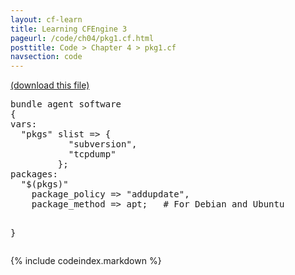 ```yaml
---
layout: cf-learn
title: Learning CFEngine 3
pageurl: /code/ch04/pkg1.cf.html
posttitle: Code > Chapter 4 > pkg1.cf
navsection: code
---
```


[(download this file)](https://raw.github.com/zzamboni/cf-learn.info/master/src/ch04/pkg1.cf)

<div class="highlight"><pre><span class="k">bundle</span> <span class="k">agent</span> <span class="nf">software</span>
<span class="p">{</span>
<span class="kd">vars</span><span class="p">:</span>
  <span class="p">&quot;</span><span class="nv">pkgs</span><span class="p">&quot;</span> <span class="kt">slist</span> <span class="o">=&gt;</span> <span class="p">{</span>
		   <span class="s">&quot;subversion&quot;</span><span class="p">,</span>
		   <span class="s">&quot;tcpdump&quot;</span>
		 <span class="p">};</span>
<span class="kd">packages</span><span class="p">:</span>
  <span class="s">&quot;</span><span class="si">$(pkgs)</span><span class="s">&quot;</span> 
    <span class="kr">package_policy</span> <span class="o">=&gt;</span> <span class="s">&quot;addupdate&quot;</span><span class="p">,</span>
    <span class="kr">package_method</span> <span class="o">=&gt;</span> <span class="nf">apt</span><span class="p">;</span>   <span class="c"># For Debian and Ubuntu</span>

<span class="p">}</span>
</pre></div>


{% include codeindex.markdown %}
